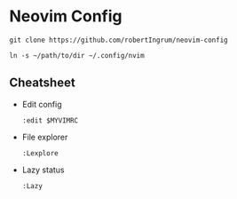 # Neovim Config

```
git clone https://github.com/robertIngrum/neovim-config

ln -s ~/path/to/dir ~/.config/nvim
```

## Cheatsheet

- Edit config
    ```
    :edit $MYVIMRC
    ```

- File explorer
    ```
    :Lexplore 
    ```

- Lazy status
    ```
    :Lazy
    ```

